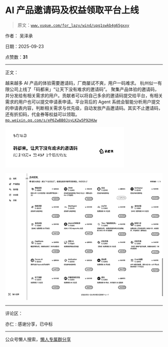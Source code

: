 # AI 产品邀请码及权益领取平台上线

> 原文：[`www.yuque.com/for_lazy/wind/upg1swkb4g65gxxy`](https://www.yuque.com/for_lazy/wind/upg1swkb4g65gxxy)

作者： 吴泽承

日期：2025-09-23

点赞数：**31**

* * *

正文：

越来越多 AI 产品的体验需要邀请码，厂商屡试不爽，用户一码难求。 杭州似一有限公司上线了「码都来」“让天下没有难求的邀请码”。
聚集产品体验的邀请码，并分发给有相关需求的用户。贡献者可以将自己多余的邀请码提交给平台，有相关需求的用户也可以提交申请表申请。平台背后的 Agent
系统会智能分析用户提交的申请表内容，判断相关需求与优先级，自动发放产品邀请码。其实不止邀请码，还有折扣码，代金券等权益可以领取。 [`mp.weixin.qq.com/s/eP6ZwBB0JsyLK2w5P92HUw`](https://mp.weixin.qq.com/s/eP6ZwBB0JsyLK2w5P92HUw)

![](img/c89fe359d09a245689cfb292147363a1.png "None")

![](img/cdc5faeb4ea231360c7c413e91b11ab9.png "None")

* * *

评论区：

亦仁 : 感谢分享，已中标

* * *

公众号懒人搜索，[懒人专属群分享](https://lazybook.fun/#/blog/group)